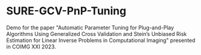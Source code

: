 # SURE-GCV-PnP-Tuning
Demo for the paper "Automatic Parameter Tuning for Plug-and-Play Algorithms Using Generalized Cross Validation and Stein’s Unbiased Risk Estimation for Linear Inverse Problems in Computational Imaging" presented in COIMG XXI 2023.

